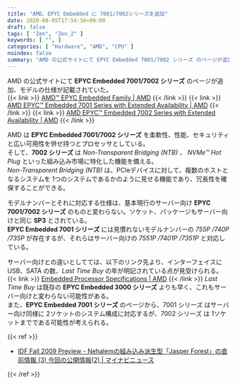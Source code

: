 ```yaml
---
title: "AMD、EPYC Embedded に 7001/7002シリーズを追加"
date: 2020-08-05T17:54:56+09:00
draft: false
tags: [ "Zen", "Zen_2" ]
keywords: [ "", ]
categories: [ "Hardware", "AMD", "CPU" ]
noindex: false
summary: "AMD の公式サイトにて EPYC Embedded 7001/7002 シリーズ のページが追加、モデルの仕様が記載されていた。モデルナンバーとそれに対応する仕様は、基本現行のサーバー向け EPYC 7001/7002 シリーズ のものと変わらない。"
---
```


AMD の公式サイトにて **EPYC Embedded 7001/7002 シリーズ** のページが追加、モデルの仕様が記載されていた。  
{{< link >}} [AMD™ EPYC Embedded Family | AMD](https://www.amd.com/en/processors/embedded-epyc-series) {{< /link >}}
{{< link >}} [AMD EPYC™ Embedded 7001 Series with Extended Availability | AMD](https://www.amd.com/en/processors/embedded-epyc-7001-series) {{< /link >}}
{{< link >}} [AMD EPYC™ Embedded 7002 Series with Extended Availability | AMD](https://www.amd.com/en/processors/embedded-epyc-7002-series) {{< /link >}}

AMD は **EPYC Embedded 7001/7002 シリーズ** を柔軟性、性能、セキュリティと広い可用性を併せ持つとプロセッサとしている。  
そして、**7002 シリーズ** は *Non-Transparent Bridging (NTB)* 、 *NVMe™ Hot Plug* といった組み込み市場に特化した機能を備える。  
*Non-Transparent Bridging (NTB)* は、PCIeデバイスに対して、複数のホストとなるシステムを 1つのシステムであるかのように見せる機能であり、冗長性を確保することができる。  

モデルナンバーとそれに対応する仕様は、基本現行のサーバー向け **EPYC 7001/7002 シリーズ** のものと変わらない。ソケット、パッケージもサーバー向けと同じ **SP3** とされている。  
**EPYC Embedded 7001 シリーズ** には見慣れないモデルナンバーの *755P /740P /735P* が存在するが、それらはサーバー向けの *7551P /7401P /7351P* と対応している。  

サーバー向けとの違いとしてては、以下のリンク先より、インターフェイスに USB、SATA の数、*Last Time Buy* の年が明記されている点が見受けられる。  
{{< link >}} [Embedded Processor Specifications | AMD](https://www.amd.com/en/products/specifications/embedded) {{< /link >}}
*Last Time Buy* は既存の **EPYC Embedded 3000 シリーズ** よりも早く、これもサーバー向けと変わらない可能性がある。  
また、**EPYC Embedded 7001 シリーズ** のページから、7001 シリーズ はサーバー向け同様に 2ソケットのシステム構成に対応するが、7002 シリーズ は 1ソケットまでである可能性が考えられる。  

{{< ref >}}

 * [IDF Fall 2009 Preview - Nehalemの組み込み派生型「Jasper Forest」の直前情報 (3) 今回の公開情報(2) | マイナビニュース](https://news.mynavi.jp/article/20090921-idf00/3)

{{< /ref >}}
